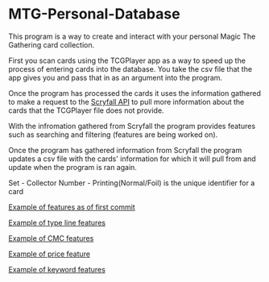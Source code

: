 # MTG-Personal-Database
This program is a way to create and interact with your personal Magic The Gathering card collection.

First you scan cards using the TCGPlayer app as a way to speed up the process of entering cards into the database. You take the csv file that the app gives you and pass that in as an argument into the program.

Once the program has processed the cards it uses the information gathered to make a request to the [Scryfall API](https://scryfall.com/docs/api) to pull more information about the cards that the TCGPlayer file does not provide.

With the infromation gathered from Scryfall the program provides features such as searching and filtering (features are being worked on).

Once the program has gathered information from Scryfall the program updates a csv file with the cards' information for which it will pull from and update when the program is ran again.

Set - Collector Number - Printing(Normal/Foil) is the unique identifier for a card 

[Example of features as of first commit](https://streamable.com/60due7)

[Example of type line features](https://streamable.com/asxu4h)

[Example of CMC features](https://streamable.com/zphuo9)

[Example of price feature](https://streamable.com/3lgkhm)

[Example of keyword features](https://streamable.com/is4wcl)
